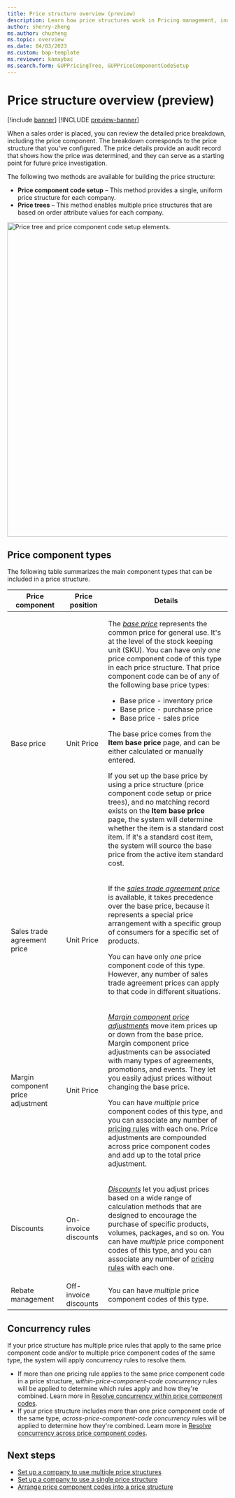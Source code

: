 ```yaml
---
title: Price structure overview (preview)
description: Learn how price structures work in Pricing management, including outlines on price component types and concurrency rules.
author: sherry-zheng
ms.author: chuzheng
ms.topic: overview
ms.date: 04/03/2023
ms.custom: bap-template
ms.reviewer: kamaybac
ms.search.form: GUPPricingTree, GUPPriceComponentCodeSetup
---
```


# Price structure overview (preview)

[!include [banner](../includes/banner.md)]
[!INCLUDE [preview-banner](~/../shared-content/shared/preview-includes/preview-banner.md)]
<!-- KFM: Preview until further notice -->

When a sales order is placed, you can review the detailed price breakdown, including the price component. The breakdown corresponds to the price structure that you've configured. The price details provide an audit record that shows how the price was determined, and they can serve as a starting point for future price investigation.

The following two methods are available for building the price structure:

- **Price component code setup** – This method provides a single, uniform price structure for each company.
- **Price trees** – This method enables multiple price structures that are based on order attribute values for each company.

[<img src="media/price-trees-block-diagram.png" alt="Price tree and price component code setup elements." title="Price tree and price component code setup elements" width="720" />](media/price-trees-block-diagram.png#lightbox)

## Price component types

The following table summarizes the main component types that can be included in a price structure.

| Price component | Price position | Details |
|---|---|---|
| Base price | Unit Price | <p>The *[base price](base-price-versions.md)* represents the common price for general use. It's at the level of the stock keeping unit (SKU). You can have only *one* price component code of this type in each price structure. That price component code can be of any of the following base price types:</p><ul><li>Base price - inventory price</li><li>Base price - purchase price</li><li>Base price - sales price</li></ul><p>The base price comes from the **Item base price** page, and can be either calculated or manually entered.</p><p>If you set up the base price by using a price structure (price component code setup or price trees), and no matching record exists on the **Item base price** page, the system will determine whether the item is a standard cost item. If it's a standard cost item, the system will source the base price from the active item standard cost.</p> |
| Sales trade agreement price | Unit Price | <p>If the *[sales trade agreement price](sales-trade-agreement-prices.md)* is available, it takes precedence over the base price, because it represents a special price arrangement with a specific group of consumers for a specific set of products.</p><p>You can have only *one* price component code of this type. However, any number of sales trade agreement prices can apply to that code in different situations.</p> |
| Margin component price adjustment | Unit Price | <p>*[Margin component price adjustments](margin-price-adjustments.md)* move item prices up or down from the base price. Margin component price adjustments can be associated with many types of agreements, promotions, and events. They let you easily adjust prices without changing the base price.</p><p>You can have *multiple* price component codes of this type, and you can associate any number of [pricing rules](margin-discount-pricing-rules.md) with each one. Price adjustments are compounded across price component codes and add up to the total price adjustment. |
| Discounts | On-invoice discounts | <p>*[Discounts](discounts.md)* let you adjust prices based on a wide range of calculation methods that are designed to encourage the purchase of specific products, volumes, packages, and so on. You can have *multiple* price component codes of this type, and you can associate any number of [pricing rules](margin-discount-pricing-rules.md) with each one.</p> |
| Rebate management | Off-invoice discounts | You can have *multiple* price component codes of this type. |

## Concurrency rules

If your price structure has multiple price rules that apply to the same price component code and/or to multiple price component codes of the same type, the system will apply concurrency rules to resolve them.

- If more than one pricing rule applies to the same price component code in a price structure, *within-price-component-code concurrency* rules will be applied to determine which rules apply and how they're combined. Learn more in [Resolve concurrency within price component codes](concurrence-within-codes.md).
- If your price structure includes more than one price component code of the same type, *across-price-component-code concurrency* rules will be applied to determine how they're combined. Learn more in [Resolve concurrency across price component codes](concurrence-cross-codes.md).

## Next steps

- [Set up a company to use multiple price structures](price-structure-multiple.md)
- [Set up a company to use a single price structure](price-structure-single.md)
- [Arrange price component codes into a price structure](price-structure-details.md)
